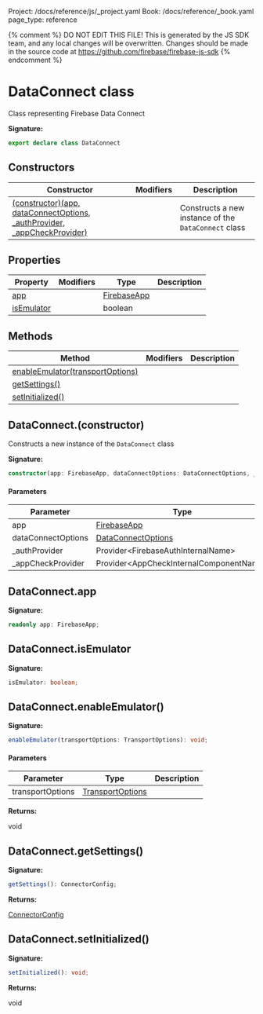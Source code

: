 Project: /docs/reference/js/_project.yaml
Book: /docs/reference/_book.yaml
page_type: reference

{% comment %}
DO NOT EDIT THIS FILE!
This is generated by the JS SDK team, and any local changes will be
overwritten. Changes should be made in the source code at
https://github.com/firebase/firebase-js-sdk
{% endcomment %}

# DataConnect class
Class representing Firebase Data Connect

<b>Signature:</b>

```typescript
export declare class DataConnect 
```

## Constructors

|  Constructor | Modifiers | Description |
|  --- | --- | --- |
|  [(constructor)(app, dataConnectOptions, \_authProvider, \_appCheckProvider)](./data-connect.dataconnect.md#dataconnectconstructor) |  | Constructs a new instance of the <code>DataConnect</code> class |

## Properties

|  Property | Modifiers | Type | Description |
|  --- | --- | --- | --- |
|  [app](./data-connect.dataconnect.md#dataconnectapp) |  | [FirebaseApp](./app.firebaseapp.md#firebaseapp_interface) |  |
|  [isEmulator](./data-connect.dataconnect.md#dataconnectisemulator) |  | boolean |  |

## Methods

|  Method | Modifiers | Description |
|  --- | --- | --- |
|  [enableEmulator(transportOptions)](./data-connect.dataconnect.md#dataconnectenableemulator) |  |  |
|  [getSettings()](./data-connect.dataconnect.md#dataconnectgetsettings) |  |  |
|  [setInitialized()](./data-connect.dataconnect.md#dataconnectsetinitialized) |  |  |

## DataConnect.(constructor)

Constructs a new instance of the `DataConnect` class

<b>Signature:</b>

```typescript
constructor(app: FirebaseApp, dataConnectOptions: DataConnectOptions, _authProvider: Provider<FirebaseAuthInternalName>, _appCheckProvider: Provider<AppCheckInternalComponentName>);
```

#### Parameters

|  Parameter | Type | Description |
|  --- | --- | --- |
|  app | [FirebaseApp](./app.firebaseapp.md#firebaseapp_interface) |  |
|  dataConnectOptions | [DataConnectOptions](./data-connect.dataconnectoptions.md#dataconnectoptions_interface) |  |
|  \_authProvider | Provider&lt;FirebaseAuthInternalName&gt; |  |
|  \_appCheckProvider | Provider&lt;AppCheckInternalComponentName&gt; |  |

## DataConnect.app

<b>Signature:</b>

```typescript
readonly app: FirebaseApp;
```

## DataConnect.isEmulator

<b>Signature:</b>

```typescript
isEmulator: boolean;
```

## DataConnect.enableEmulator()

<b>Signature:</b>

```typescript
enableEmulator(transportOptions: TransportOptions): void;
```

#### Parameters

|  Parameter | Type | Description |
|  --- | --- | --- |
|  transportOptions | [TransportOptions](./data-connect.transportoptions.md#transportoptions_interface) |  |

<b>Returns:</b>

void

## DataConnect.getSettings()

<b>Signature:</b>

```typescript
getSettings(): ConnectorConfig;
```
<b>Returns:</b>

[ConnectorConfig](./data-connect.connectorconfig.md#connectorconfig_interface)

## DataConnect.setInitialized()

<b>Signature:</b>

```typescript
setInitialized(): void;
```
<b>Returns:</b>

void

